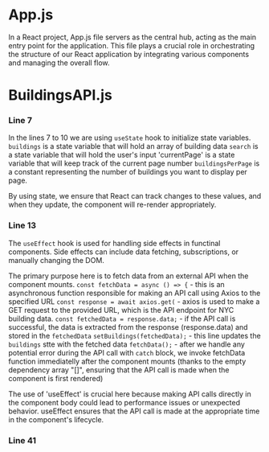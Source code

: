# App.js 

In a React project, App.js file servers as the central hub, acting as the main entry point for the application. This file plays a crucial role in orchestrating the structure of our React application by integrating various components and managing the overall flow. 

# BuildingsAPI.js

### Line 7
In the lines 7 to 10 we are using `useState` hook to initialize state variables. 
`buildings` is a state variable that will hold an array of building data
`search` is a state variable that will hold the user's input 
'currentPage' is a state variable that will keep track of the current page number
`buildingsPerPage` is a constant representing the number of buildings you want to display per page. 

By using state, we ensure that React can track changes to these values, and when they update, the component will re-render appropriately. 

### Line 13
The `useEffect` hook is used for handling side effects in functinal components. Side effects can include data fetching, subscriptions, or manually changing the DOM. 

The primary purpose here is to fetch data from an external API when the component mounts. 
`const fetchData = async () => {` - this is an asynchronous function responsible for making an API call using Axios to the specified URL 
`const response = await axios.get(` - axios is used to make a GET request to the provided URL, which is the API endpoint for NYC building data. 
`const fetchedData = response.data;` - if the API call is successful, the data is extracted from the response (response.data) and stored in the `fetchedData`
`setBuildings(fetchedData);` - this line updates the `buildings` stte with the fetched data 
`fetchData();` - after we handle any potential error during the API call with `catch` block, we invoke fetchData function immediatelly after the component mounts (thanks to the empty dependency array "[]", ensuring that the API call is made when the component is first rendered)

The use of 'useEffect' is crucial here because making API calls directly in the component body could lead to performance issues or unexpected behavior. useEffect ensures that the API call is made at the appropriate time in the component's lifecycle. 

### Line 41
